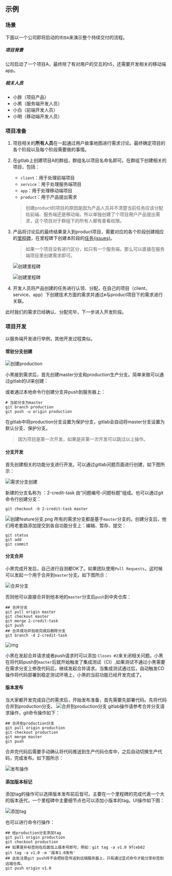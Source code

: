 ## 示例

### 场景

下面以一个公司即将启动的`项目A`来演示整个持续交付的流程。

##### 项目背景

公司启动了一个项目A，最终除了有对用户的交互的h5，还需要开发相关的移动端app。

##### 相关人员

* 小胖（项目产品）
* 小黑（服务端开发人员）
* 小白（前端开发人员）
* 小明（移动端开发人员）

### 项目准备

1. 项目相关的**所有人员**在一起通过用户故事地图进行需求讨论。最终确定项目的各个阶段以及每个阶段需要做的事情。

2. 在gitlab上创建项目A的群组，群组名以项目名命名即可。在群组下创建相关的项目，包括：

   * `client`：用于处理前端项目
   * `service`：用于处理服务端项目
   * `app`：用于处理移动端项目
   * `product`：用于产品提出需求

   > 创建product的项目的原因是因为产品人员并不清楚当前任务应该分配给前端、服务端还是移动端，所以单独创建了个项目用户产品提出需求，这个项目对于群组下的所有人都有查看权限。

3. 产品将讨论后的最终结果录入到product项目，需要对应的各个阶段创建相应的[里程碑](issue.md)，在里程碑下创建本阶段的[任务(issues)](issue.md)。

   > 如果一个项目没有进行区分，如只有一个服务端，那么可以直接在服务端项目里创建需求即可。

   ![创建里程碑](/images/gitlab/1.创建里程碑.png)

   ![创建里程碑](/images/gitlab/2.新建问题.png)

4. 开发人员将产品创建的任务进行认领、分配，在自己的项目（client、service、app）下创建技术方面的需求并通过`#`与product项目下的需求进行关联。

此时我们的需求已经确认、分配完毕，下一步进入开发阶段。

### 项目开发

以服务端开发进行举例，其他开发过程类似。

#### 常驻分支创建

![创建production](/images/branch/创建production分支.png)

小黑接到需求后，首先创建master分支和production生产分支。简单来做可以通过gitlab的UI来创建：

或者通过本地命令行创建分支并push到服务器上：

```shell
# 当前分支为master
git branch production
git push -u origin production
```

在gitlab中将production分支设置为保护分支，gitlab会自动将master分支设置为默认分支、保护分支。

> 因为项目是第一次开发，如果是非第一次开发可以跳过以上操作。

#### 分支开发

首先创建相关的功能分支进行开发。可以通过gitlab问题页面进行创建，如下图所示：

![需求分支创建](/images/gitlab/3.新建分支.png)

新建的分支名称为 ：2-credit-task 由“问题编号-问题标题”组成。也可以通过git命令行创建分支：

```shell
git checkout -b 2-credit-task master
```

![创建feature分支.png](/images/branch/创建feature分支.png)
所有的需求分支都是基于`master`分支的。创建分支后，他们用老套路添加提交到各自功能分支上：编辑、暂存、提交：

```shell
git status
git add
git commit
```

#### 分支合并

小黑完成开发后，自己进行自测都OK了。如果团队使用`Pull Requests`，这时候可以发起一个用于合并到`master`分支。如下图所示：

![合并分支](/images/gitlab/4.新建合并请求.png)

否则他可以直接合并到他本地的`master`分支后`push`到中央仓库：

```shell
## 合并分支
git pull origin master
git checkout master
git merge 2-credit-task
git push
## 合并成功并验收完成后删除分支
git branch -d 2-credit-task
```

![img](/images/branch/合并分支.png)

小黑在发起合并请求或者push请求时可以添加 `Closes #2`来关闭相关问题。小黑在将代码push到`master`后就开始触发了集成测试（CI）,如果测试不通过小黑需要在需求分支上修改代码后，继续发起合并请求。当集成测试通过后，自动触发CD操作将代码部署到稳定测试环境上，小黑的当前功能已经开发完成了。

#### 版本发布

当大家都开发完成自己的需求后，开始发布准备，首先需要先部署代码。先将代码合并到production分支。
![合并到production分支](/images/branch/合并到production分支.png)
gitlab操作请参考合并分支请求操作，git命令操作如下：

```shell
## 合并到production分支
git pull origin production
git checkout production
git merge master
git push
```

合并完代码后需要手动确认将代码推送到生产代码仓库中，之后自动切换生产代码，完成发布。如下图所示：

![发布操作](/images/gitlab/6.发布操作.png)

#### 添加版本标记

添加tag的操作可以选择版本发布前后皆可。主要在一个里程碑的完成代表一个大的版本迭代，一个里程碑中主要细节点也可以添加小版本的tag。UI操作如下图：

![添加tag](/images/gitlab/5.添加tag.png)

也可以进行命令行操作：

```shell
## 给production分支添加tag
git pull origin production
git checkout production
## 如果是补标签则在后面加上版本号即可，例如：git tag -a v1.0 9fceb02
git tag -a v1.0 -m '版本1.0发布'
## 此处注意git push并不会把标签传送到远端服务器上，只有通过显式命令才能分享标签到远端仓库。
git push origin v1.0
```

